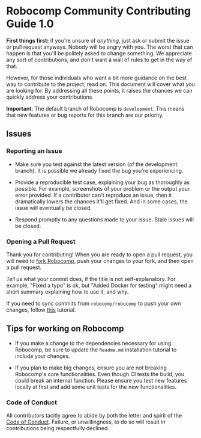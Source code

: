 # Robocomp Community Contributing Guide 1.0

**First things first:** if you're unsure of _anything_, just ask or submit the issue or pull request anyways. Nobody will be angry with you. The worst that can happen is that you'll be politely asked to change something. We appreciate any sort of contributions, and don't want a wall of rules to get in the way of that.

However, for those individuals who want a bit more guidance on the best way to contribute to the project, read on. This document will cover what you are looking for. By addressing all these points, it raises the chances we can quickly address your contributions.

__Important__: The default branch of Robocomp is `development`. This means that new features or bug reports 
for this branch are our priority.

## Issues

### Reporting an Issue

- Make sure you test against the latest version (of the development branch). It is possible we 
already fixed the bug you're experiencing.

- Provide a reproducible test case, explaining your bug as thoroughly as possible. For example, screenshots of  your
problem or the output your error provided.
If a contributor can't reproduce an issue, then it dramatically 
lowers the chances it'll get fixed. And in some cases, the issue will eventually be closed.

- Respond promptly to any questions made to your issue. Stale issues will be closed.

### Opening a Pull Request

Thank you for contributing! When you are ready to open a pull request, you will
need to [fork
Robocomp](https://github.com/robocomp/robocomp#fork-destination-box), push your 
changes to your fork, and then open a pull request. 

*Tell us* what your commit does, if the title is not self-explanatory. 
For example, "Fixed a typo" is ok, but "Added Docker for testing" might need a short summary explaining how to use it, and why.

If you need to sync commits from `robocomp/robocomp` to push your own changes, follow
[this](https://gist.github.com/CristinaSolana/1885435) tutorial.

## Tips for working on Robocomp

- If you make a change to the dependencies necessary for using Robocomp, 
be sure to update the `Readme.md` installation tutorial to include your changes.

- If you plan to make big changes, ensure you are not breaking Robocomp's core functionalities.
Even though CI tests the build, you could break an internal function. 
Please ensure you test new features locally at first and add some unit tests for the new functionalities.

### Code of Conduct

All contributors tacitly agree to abide by both the letter and spirit of the [Code of Conduct](CODE_OF_CONDUCT.md). 
Failure, or unwillingness, to do so will result in contributions being respectfully declined.

